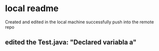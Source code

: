  # local readme
Created and edited in the local machine
successfully push into the remote repo
## edited the Test.java: "Declared variabla a"